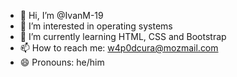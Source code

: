 - 👋 Hi, I’m @IvanM-19
- 👀 I’m interested in operating systems
- 🌱 I’m currently learning HTML, CSS and Bootstrap
- 📫 How to reach me: w4p0dcura@mozmail.com
- 😄 Pronouns: he/him

<!---
IvanM-19/IvanM-19 is a ✨ special ✨ repository because its `README.md` (this file) appears on your GitHub profile.
You can click the Preview link to take a look at your changes.
--->
